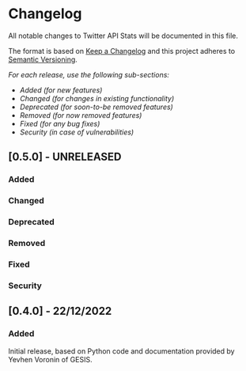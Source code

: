 # Changelog

All notable changes to Twitter API Stats will be documented in this file.

The format is based on [Keep a Changelog](http://keepachangelog.com/en/1.0.0/)
and this project adheres to [Semantic Versioning](http://semver.org/spec/v2.0.0.html).

*For each release, use the following sub-sections:*

- *Added (for new features)*
- *Changed (for changes in existing functionality)*
- *Deprecated (for soon-to-be removed features)*
- *Removed (for now removed features)*
- *Fixed (for any bug fixes)*
- *Security (in case of vulnerabilities)*

## [0.5.0] - UNRELEASED

### Added

### Changed

### Deprecated

### Removed

### Fixed

### Security

## [0.4.0] - 22/12/2022

### Added

Initial release, based on Python code and documentation provided by Yevhen Voronin of GESIS.

